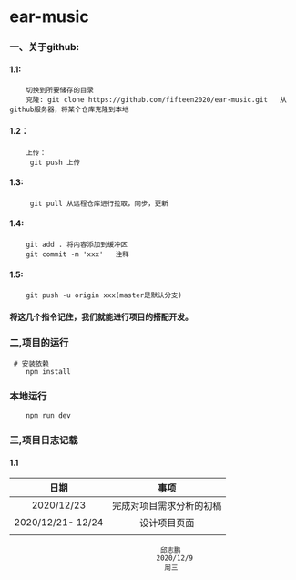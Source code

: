 # ear-music


### 一、关于github:

#### 1.1:

        切换到所要储存的目录
        克隆: git clone https://github.com/fifteen2020/ear-music.git   从github服务器，将某个仓库克隆到本地

#### 1.2：

        上传：
         git push 上传

#### 1.3:

         git pull 从远程仓库进行拉取，同步，更新
#### 1.4:
        git add . 将内容添加到缓冲区
        git commit -m 'xxx'   注释
#### 1.5:
        git push -u origin xxx(master是默认分支)

#### 将这几个指令记住，我们就能进行项目的搭配开发。

### 二,项目的运行
     # 安装依赖
        npm install

### 本地运行
        npm run dev

### 三,项目日志记载

#### 1.1

|       日期        |           事项           |
| :---------------: | :----------------------: |
|    2020/12/23     | 完成对项目需求分析的初稿 |
| 2020/12/21- 12/24 |       设计项目页面       |
|                   |                          |




                                         邱志鹏
                                        2020/12/9
                                          周三
